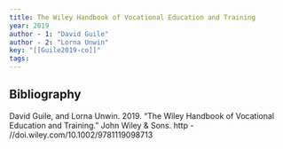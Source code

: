 ```yaml
---
title: The Wiley Handbook of Vocational Education and Training
year: 2019
author - 1: "David Guile"
author - 2: "Lorna Unwin"
key: "[[Guile2019-co]]"
tags:
---
```


## Bibliography
David Guile, and Lorna Unwin. 2019. “The Wiley Handbook of Vocational Education and Training.” John Wiley \& Sons. http - //doi.wiley.com/10.1002/9781119098713